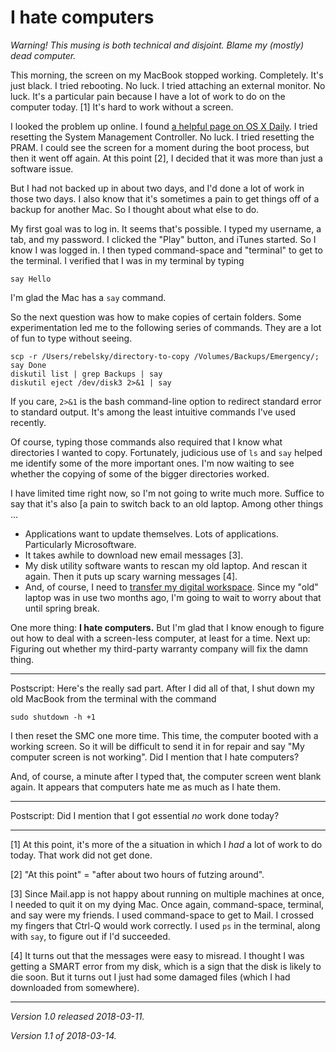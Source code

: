 I hate computers
================

_Warning!  This musing is both technical and disjoint.  Blame my (mostly)
dead computer._

This morning, the screen on my MacBook stopped working.  Completely.
It's just black.  I tried rebooting.  No luck.  I tried attaching an
external monitor.  No luck.  It's a particular pain because I have a
lot of work to do on the computer today. [1] It's hard to work without
a screen.

I looked the problem up online.  I found [a helpful page on OS X
Daily](http://osxdaily.com/2014/11/22/fix-macbook-pro-booting-black-screen/).
I tried resetting the System Management Controller.  No luck.  I tried
resetting the PRAM.  I could see the screen for a moment during the boot
process, but then it went off again.  At this point [2], I decided that
it was more than just a software issue.  

But I had not backed up in about two days, and I'd done a lot of work in
those two days.  I also know that it's sometimes a pain to get things off
of a backup for another Mac.  So I thought about what else to do.

My first goal was to log in.  It seems that's possible.  I typed my username,
a tab, and my password.  I clicked the "Play" button, and iTunes started.
So I know I was logged in.  I then typed command-space and "terminal" to
get to the terminal.  I verified that I was in my terminal by typing

    say Hello

I'm glad the Mac has a `say` command.  

So the next question was how to make copies of certain folders.  Some
experimentation led me to the following series of commands.  They are a
lot of fun to type without seeing.

    scp -r /Users/rebelsky/directory-to-copy /Volumes/Backups/Emergency/; say Done
    diskutil list | grep Backups | say
    diskutil eject /dev/disk3 2>&1 | say

If you care, `2>&1` is the bash command-line option to redirect standard
error to standard output.  It's among the least intuitive commands I've
used recently.

Of course, typing those commands also required that I know what directories
I wanted to copy.  Fortunately, judicious use of `ls` and `say` helped me
identify some of the more important ones.  I'm now waiting to see whether
the copying of some of the bigger directories worked.

I have limited time right now, so I'm not going to write much more.
Suffice to say that it's also [a pain to switch back to an old laptop.
Among other things ...

* Applications want to update themselves.  Lots of applications.  Particularly 
  Microsoftware.
* It takes awhile to download new email messages [3].
* My disk utility software wants to rescan my old laptop.  And rescan it
  again.  Then it puts up scary warning messages [4].
* And, of course, I need to [transfer my digital workspace](transferring-digital-workspace-2018-01-04).  Since my "old" laptop was in use two months ago, I'm going to wait to worry about that until spring break.

One more thing: **I hate computers.**  But I'm glad that I know enough to
figure out how to deal with a screen-less computer, at least for a time.
Next up: Figuring out whether my third-party warranty company will fix
the damn thing.

---

Postscript: Here's the really sad part.  After I did all of that, I
shut down my old MacBook from the terminal with the command

    sudo shutdown -h +1

I then reset the SMC one more time.  This time, the computer booted
with a working screen.  So it will be difficult to send it in for repair
and say "My computer screen is not working".  Did I mention that I hate 
computers?

And, of course, a minute after I typed that, the computer screen went
blank again.  It appears that computers hate me as much as I hate them.

---

Postscript: Did I mention that I got essential *no* work done today?

---

[1] At this point, it's more of the a situation in which I *had* a lot
of work to do today.  That work did not get done.

[2] "At this point" = "after about two hours of futzing around".

[3] Since Mail.app is not happy about running on multiple machines at
once, I needed to quit it on my dying Mac.  Once again, command-space,
terminal, and say were my friends.  I used command-space to get to Mail.
I crossed my fingers that Ctrl-Q would work correctly.  I used `ps`
in the terminal, along with `say`, to figure out if I'd succeeded.

[4] It turns out that the messages were easy to misread.  I thought
I was getting a SMART error from my disk, which is a sign that the disk
is likely to die soon.  But it turns out I just had some damaged files
(which I had downloaded from somewhere).

---

*Version 1.0 released 2018-03-11.*

*Version 1.1 of 2018-03-14.*

